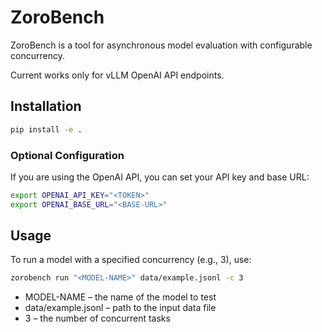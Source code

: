 # ZoroBench

ZoroBench is a tool for asynchronous model evaluation with configurable concurrency.

Current works only for vLLM OpenAI API endpoints.

## Installation

```bash
pip install -e .
```

### Optional Configuration

If you are using the OpenAI API, you can set your API key and base URL:
```bash
export OPENAI_API_KEY="<TOKEN>"
export OPENAI_BASE_URL="<BASE-URL>"
```

## Usage

To run a model with a specified concurrency (e.g., 3), use:

```bash
zorobench run "<MODEL-NAME>" data/example.jsonl -c 3
```

- MODEL-NAME – the name of the model to test
- data/example.jsonl – path to the input data file
- 3 – the number of concurrent tasks